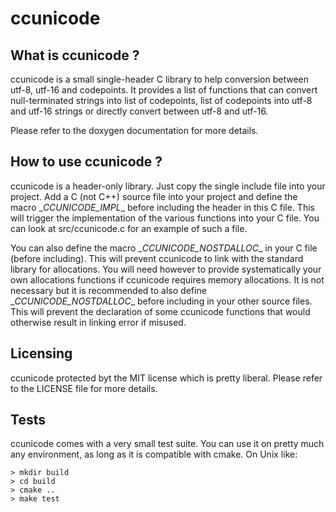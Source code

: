 # ccunicode

## What is ccunicode ?

ccunicode is a small single-header C library to help conversion between utf-8, utf-16 and codepoints. It provides a list of functions that can convert null-terminated strings into list of codepoints, list of codepoints into utf-8 and utf-16 strings or directly convert between utf-8 and utf-16.

Please refer to the doxygen documentation for more details.

## How to use ccunicode ?

ccunicode is a header-only library. Just copy the single include file into your project. Add a C (not C++) source file into your project and define the macro \__CCUNICODE_IMPL__ before including the header in this C file. This will trigger the implementation of the various functions into your C file. You can look at src/ccunicode.c for an example of such a file.

You can also define the macro \__CCUNICODE_NOSTDALLOC__ in your C file (before including). This will prevent ccunicode to link with the standard library for allocations. You will need however to provide systematically your own allocations functions if ccunicode requires memory allocations. It is not necessary but it is recommended to also define \__CCUNICODE_NOSTDALLOC__ before including in your other source files. This will prevent the declaration of some ccunicode functions that would otherwise result in linking error if misused.

## Licensing

ccunicode protected byt the MIT license which is pretty liberal. Please refer to the LICENSE file for more details.

## Tests

ccunicode comes with a very small test suite. You can use it on pretty much any environment, as long as it is compatible with cmake. On Unix like:

```console
> mkdir build
> cd build
> cmake ..
> make test
```
